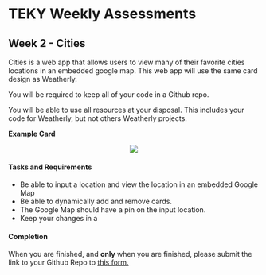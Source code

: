 # TEKY Weekly Assessments

## Week 2 - Cities

Cities is a web app that allows users to view many of their favorite cities locations in an embedded google map. This web app will use the same card design as Weatherly.

You will be required to keep all of your code in a Github repo.

You will be able to use all resources at your disposal. This includes your code for Weatherly, but not others Weatherly projects.

**Example Card**
<p align="center">
  <img src="http://i.imgur.com/ucbCgVb.png/">
</p>

#### Tasks and Requirements

  - Be able to input a location and view the location in an embedded Google Map
  - Be able to dynamically add and remove cards.
  - The Google Map should have a pin on the input location.
  - Keep your changes in a 

#### Completion

When you are finished, and **only** when you are finished, please submit the link to your Github Repo to [this form.](https://goo.gl/forms/Trycdv1NES3Lu66i2)
